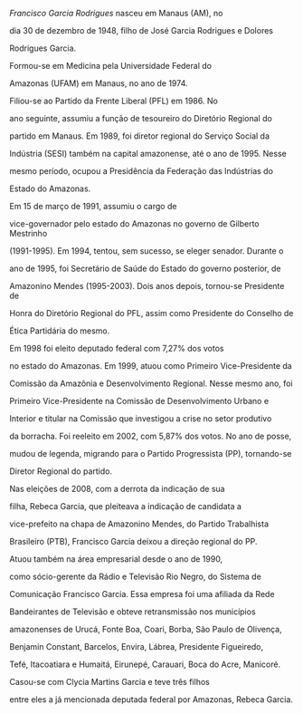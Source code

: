 

 *Francisco Garcia Rodrigues* nasceu em Manaus (AM), no

dia 30 de dezembro de 1948, filho de José Garcia Rodrigues e Dolores

Rodrigues Garcia.



 Formou-se em Medicina pela Universidade Federal do

Amazonas (UFAM) em Manaus, no ano de 1974.



 Filiou-se ao Partido da Frente Liberal (PFL) em 1986. No

ano seguinte, assumiu a função de tesoureiro do Diretório Regional do

partido em Manaus. Em 1989, foi diretor regional do Serviço Social da

Indústria (SESI) também na capital amazonense, até o ano de 1995. Nesse

mesmo período, ocupou a Presidência da Federação das Indústrias do

Estado do Amazonas.



 Em 15 de março de 1991, assumiu o cargo de

vice-governador pelo estado do Amazonas no governo de Gilberto Mestrinho

(1991-1995). Em 1994, tentou, sem sucesso, se eleger senador. Durante o

ano de 1995, foi Secretário de Saúde do Estado do governo posterior, de

Amazonino Mendes (1995-2003). Dois anos depois, tornou-se Presidente de

Honra do Diretório Regional do PFL, assim como Presidente do Conselho de

Ética Partidária do mesmo.



 Em 1998 foi eleito deputado federal com 7,27% dos votos

no estado do Amazonas. Em 1999, atuou como Primeiro Vice-Presidente da

Comissão da Amazônia e Desenvolvimento Regional. Nesse mesmo ano, foi

Primeiro Vice-Presidente na Comissão de Desenvolvimento Urbano e

Interior e titular na Comissão que investigou a crise no setor produtivo

da borracha. Foi reeleito em 2002, com 5,87% dos votos. No ano de posse,

mudou de legenda, migrando para o Partido Progressista (PP), tornando-se

Diretor Regional do partido.



 Nas eleições de 2008, com a derrota da indicação de sua

filha, Rebeca Garcia, que pleiteava a indicação de candidata a

vice-prefeito na chapa de Amazonino Mendes, do Partido Trabalhista

Brasileiro (PTB), Francisco Garcia deixou a direção regional do PP.



 Atuou também na área empresarial desde o ano de 1990,

como sócio-gerente da Rádio e Televisão Rio Negro, do Sistema de

Comunicação Francisco Garcia. Essa empresa foi uma afiliada da Rede

Bandeirantes de Televisão e obteve retransmissão nos municípios

amazonenses de Urucá, Fonte Boa, Coari, Borba, São Paulo de Olivença,

Benjamin Constant, Barcelos, Envira, Lábrea, Presidente Figueiredo,

Tefé, Itacoatiara e Humaitá, Eirunepé, Carauari, Boca do Acre, Manicoré.



 Casou-se com Clycia Martins Garcia e teve três filhos

entre eles a já mencionada deputada federal por Amazonas, Rebeca Garcia.



